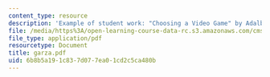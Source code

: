 ```yaml
---
content_type: resource
description: 'Example of student work: "Choosing a Video Game" by Adalberto Garza.'
file: /media/https%3A/open-learning-course-data-rc.s3.amazonaws.com/cms-600-videogame-theory-and-analysis-fall-2007/6b8b5a191c837d077ea01cd2c5ca480b_garza.pdf
file_type: application/pdf
resourcetype: Document
title: garza.pdf
uid: 6b8b5a19-1c83-7d07-7ea0-1cd2c5ca480b
---
```

